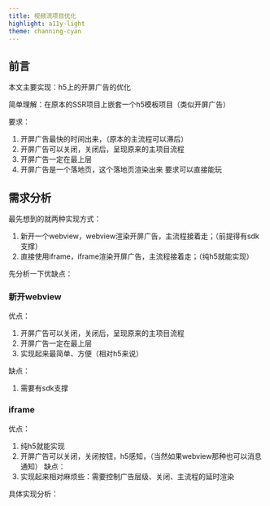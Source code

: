 ```yaml
---
title: 视频流项目优化
highlight: a11y-light
theme: channing-cyan
---
```



## 前言

本文主要实现：h5上的开屏广告的优化

简单理解：在原本的SSR项目上嵌套一个h5模板项目（类似开屏广告）

要求：
1. 开屏广告最快的时间出来，（原本的主流程可以滞后）
2. 开屏广告可以关闭，关闭后，呈现原来的主项目流程
3. 开屏广告一定在最上层
4. 开屏广告是一个落地页，这个落地页渲染出来 要求可以直接能玩


## 需求分析

最先想到的就两种实现方式：
1. 新开一个webview，webview渲染开屏广告，主流程接着走；（前提得有sdk支撑）
2. 直接使用iframe，iframe渲染开屏广告，主流程接着走；（纯h5就能实现）

先分析一下优缺点：
### 新开webview

优点：
1. 开屏广告可以关闭，关闭后，呈现原来的主项目流程
2. 开屏广告一定在最上层
3. 实现起来最简单、方便（相对h5来说）

缺点：
1. 需要有sdk支撑

### iframe
优点：
1. 纯h5就能实现
2. 开屏广告可以关闭，关闭按钮，h5感知，（当然如果webview那种也可以消息通知）
缺点：
1. 实现起来相对麻烦些：需要控制广告层级、关闭、主流程的延时渲染

具体实现分析：

